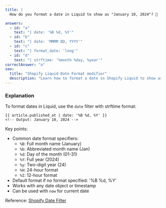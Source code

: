 ```yaml
---
title: |
  How do you format a date in Liquid to show as "January 10, 2024"? 📅

answers:
  - id: "a"
    text: "| date: '%B %d, %Y'"
  - id: "b"
    text: "| date: 'MMMM DD, YYYY'"
  - id: "c"
    text: "| format_date: 'long'"
  - id: "d"
    text: "| strftime: '%month %day, %year'"
correctAnswer: "a"
seo:
  title: "Shopify Liquid Date Format modifier"
  description: "Learn how to format a date in Shopify Liquid to show as 'January 10, 2024'."
---
```


### Explanation

To format dates in Liquid, use the `date` filter with strftime format:

```liquid
{{ article.published_at | date: '%B %d, %Y' }}
<!-- Output: January 10, 2024 -->
```

Key points:
- Common date format specifiers:
  - `%B`: Full month name (January)
  - `%b`: Abbreviated month name (Jan)
  - `%d`: Day of the month (01-31)
  - `%Y`: Full year (2024)
  - `%y`: Two-digit year (24)
  - `%H`: 24-hour format
  - `%I`: 12-hour format
- Default format if no format specified: '%B %d, %Y'
- Works with any date object or timestamp
- Can be used with `now` for current date

Reference: [Shopify Date Filter](https://shopify.dev/docs/api/liquid/filters/date) 